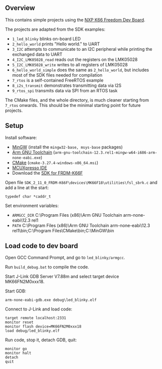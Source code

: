 ## Overview

This contains simple projects using the [NXP K66 Freedom Dev Board](https://www.nxp.com/design/development-boards/freedom-development-boards/mcu-boards/freedom-development-platform-for-kinetis-k66-k65-and-k26-mcus:FRDM-K66F).

The projects are adapted from the SDK examples:

- `1_led_blinky` blinks on-board LED
- `2_hello_world` prints "Hello world." to UART
- `3_I2C` attempts to communicate to an I2C peripheral while printing the
  exchanged data to UART
- `4_I2C_LMK05028_read` reads out the registers on the LMK05028
- `5_I2C_LMK05028_write` writes to all registers of LMK05028
- `6_hello_world_simple` does the same as `2_hello_world`, but includes most of
  the SDK files needed for compilation
- `7_rtos` is a self-contained FreeRTOS example
- `8_i2s_transmit` demonstrates transmitting data via I2S
- `9_rtos_spi` transmits data via SPI from an RTOS task

The CMake files, and the whole directory, is much cleaner starting from
`7_rtos` onwards. This should be the minimal starting point for future projects.

## Setup

Install software:

- [MinGW](https://sourceforge.net/projects/mingw/) (install the `mingw32-base, msys-base` packages)
- [Arm GNU Toolchain](https://developer.arm.com/Tools%20and%20Software/GNU%20Toolchain) (`arm-gnu-toolchain-12.3.rel1-mingw-w64-i686-arm-none-eabi.exe`)
- [CMake](https://cmake.org/download/) (`cmake-3.27.4-windows-x86_64.msi`)
- [MCUXpresso IDE](https://www.nxp.com/products/processors-and-microcontrollers/arm-microcontrollers/mcuxpresso-integrated-development-environment-ide:MCUXpresso-IDE)
- Download the [SDK for FRDM-K66F](https://mcuxpresso.nxp.com/en/builder?hw=FRDM-K66F)

Open file `SDK_2_11_0_FRDM-K66F\devices\MK66F18\utilities\fsl_sbrk.c` and add a line at the start:

    typedef char *caddr_t

Set environment variables:

- `ARMGCC_DIR` C:\Program Files (x86)\Arm GNU Toolchain arm-none-eabi\12.3 rel1
- `PATH` C:\Program Files (x86)\Arm GNU Toolchain arm-none-eabi\12.3 rel1\bin;C:\Program Files\CMake\bin;C:\MinGW\bin

## Load code to dev board

Open GCC Command Prompt, and go to `led_blinky/armgcc`.

Run `build_debug.bat` to compile the code.

Start J-Link GDB Server V7.88m and select target device	MK66FN2M0xxx18.

Start GDB:

    arm-none-eabi-gdb.exe debug\led_blinky.elf

Connect to J-Link and load code:

    target remote localhost:2331
    monitor reset
    monitor flash device=MK66FN2M0xxx18
    load debug/led_blinky.elf

Run code, stop it, detach GDB, quit:

    monitor go
    monitor halt
    detach
    quit
